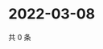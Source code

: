 # 2022-03-08

共 0 条

<!-- BEGIN WEIBO -->
<!-- 最后更新时间 Tue Mar 08 2022 04:00:45 GMT+0800 (China Standard Time) -->

<!-- END WEIBO -->
